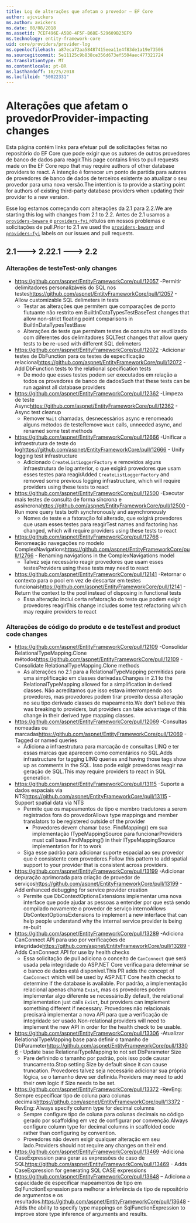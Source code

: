 ```yaml
---
title: Log de alterações que afetam o provedor – EF Core
author: ajcvickers
ms.author: avickers
ms.date: 08/08/2018
ms.assetid: 7CEF496E-A5B0-4F5F-B68E-529609B23EF9
ms.technology: entity-framework-core
uid: core/providers/provider-log
ms.openlocfilehash: a87eca72aa58487415eea11e4f83de1a19e73506
ms.sourcegitcommit: 5e11125c9b838ce356d673ef5504aec477321724
ms.translationtype: MT
ms.contentlocale: pt-BR
ms.lasthandoff: 10/25/2018
ms.locfileid: "50022331"
---
```

# <a name="provider-impacting-changes"></a><span data-ttu-id="8e785-102">Alterações que afetam o provedor</span><span class="sxs-lookup"><span data-stu-id="8e785-102">Provider-impacting changes</span></span>

<span data-ttu-id="8e785-103">Esta página contém links para efetuar pull de solicitações feitas no repositório do EF Core que pode exigir que os autores de outros provedores de banco de dados para reagir.</span><span class="sxs-lookup"><span data-stu-id="8e785-103">This page contains links to pull requests made on the EF Core repo that may require authors of other database providers to react.</span></span> <span data-ttu-id="8e785-104">A intenção é fornecer um ponto de partida para autores de provedores de banco de dados de terceiros existente ao atualizar o seu provedor para uma nova versão.</span><span class="sxs-lookup"><span data-stu-id="8e785-104">The intention is to provide a starting point for authors of existing third-party database providers when updating their provider to a new version.</span></span>

<span data-ttu-id="8e785-105">Esse log estamos começando com alterações da 2.1 para 2.2.</span><span class="sxs-lookup"><span data-stu-id="8e785-105">We are starting this log with changes from 2.1 to 2.2.</span></span> <span data-ttu-id="8e785-106">Antes de 2.1 usamos a [ `providers-beware` ](https://github.com/aspnet/EntityFrameworkCore/labels/providers-beware) e [ `providers-fyi` ](https://github.com/aspnet/EntityFrameworkCore/labels/providers-fyi) rótulos em nossos problemas e solicitações de pull.</span><span class="sxs-lookup"><span data-stu-id="8e785-106">Prior to 2.1 we used the [`providers-beware`](https://github.com/aspnet/EntityFrameworkCore/labels/providers-beware) and [`providers-fyi`](https://github.com/aspnet/EntityFrameworkCore/labels/providers-fyi) labels on our issues and pull requests.</span></span>

## <a name="21-----22"></a><span data-ttu-id="8e785-107">2.1---> 2.2</span><span class="sxs-lookup"><span data-stu-id="8e785-107">2.1 ---> 2.2</span></span>

### <a name="test-only-changes"></a><span data-ttu-id="8e785-108">Alterações de teste</span><span class="sxs-lookup"><span data-stu-id="8e785-108">Test-only changes</span></span>

* <span data-ttu-id="8e785-109">https://github.com/aspnet/EntityFrameworkCore/pull/12057 -Permitir delimitadores personalizáveis do SQL nos testes</span><span class="sxs-lookup"><span data-stu-id="8e785-109">https://github.com/aspnet/EntityFrameworkCore/pull/12057 - Allow customizable SQL delimeters in tests</span></span>
  * <span data-ttu-id="8e785-110">Testar as alterações que permitem que comparações de ponto flutuante não restrito em BuiltInDataTypesTestBase</span><span class="sxs-lookup"><span data-stu-id="8e785-110">Test changes that allow non-strict floating point comparisons in BuiltInDataTypesTestBase</span></span>
  * <span data-ttu-id="8e785-111">Alterações de teste que permitem testes de consulta ser reutilizado com diferentes dos delimitadores SQL</span><span class="sxs-lookup"><span data-stu-id="8e785-111">Test changes that allow query tests to be re-used with different SQL delimeters</span></span>
* <span data-ttu-id="8e785-112">https://github.com/aspnet/EntityFrameworkCore/pull/12072 -Adicionar testes de DbFunction para os testes de especificação relacional</span><span class="sxs-lookup"><span data-stu-id="8e785-112">https://github.com/aspnet/EntityFrameworkCore/pull/12072 - Add DbFunction tests to the relational specification tests</span></span>
  * <span data-ttu-id="8e785-113">De modo que esses testes podem ser executados em relação a todos os provedores de banco de dados</span><span class="sxs-lookup"><span data-stu-id="8e785-113">Such that these tests can be run against all database providers</span></span>
* <span data-ttu-id="8e785-114">https://github.com/aspnet/EntityFrameworkCore/pull/12362 -Limpeza de teste Async</span><span class="sxs-lookup"><span data-stu-id="8e785-114">https://github.com/aspnet/EntityFrameworkCore/pull/12362 - Async test cleanup</span></span>
  * <span data-ttu-id="8e785-115">Remover `Wait` chamadas, desnecessários async e renomeado alguns métodos de teste</span><span class="sxs-lookup"><span data-stu-id="8e785-115">Remove `Wait` calls, unneeded async, and renamed some test methods</span></span>
* <span data-ttu-id="8e785-116">https://github.com/aspnet/EntityFrameworkCore/pull/12666 -Unificar a infraestrutura de teste do log</span><span class="sxs-lookup"><span data-stu-id="8e785-116">https://github.com/aspnet/EntityFrameworkCore/pull/12666 - Unify logging test infrastructure</span></span>
  * <span data-ttu-id="8e785-117">Adicionado `CreateListLoggerFactory` e removidos alguns infraestrutura de log anterior, o que exigirá provedores que usam esses testes para reagir</span><span class="sxs-lookup"><span data-stu-id="8e785-117">Added `CreateListLoggerFactory` and removed some previous logging infrastructure, which will require providers using these tests to react</span></span>
* <span data-ttu-id="8e785-118">https://github.com/aspnet/EntityFrameworkCore/pull/12500 -Executar mais testes de consulta de forma síncrona e assíncrona</span><span class="sxs-lookup"><span data-stu-id="8e785-118">https://github.com/aspnet/EntityFrameworkCore/pull/12500 - Run more query tests both synchronously and asynchronously</span></span>
  * <span data-ttu-id="8e785-119">Nomes de teste e a fatoração foi alterado, que exigirá provedores que usam esses testes para reagir</span><span class="sxs-lookup"><span data-stu-id="8e785-119">Test names and factoring has changed, which will require providers using these tests to react</span></span>
* <span data-ttu-id="8e785-120">https://github.com/aspnet/EntityFrameworkCore/pull/12766 -Renomeação navegações no modelo ComplexNavigations</span><span class="sxs-lookup"><span data-stu-id="8e785-120">https://github.com/aspnet/EntityFrameworkCore/pull/12766 - Renaming navigations in the ComplexNavigations model</span></span>
  * <span data-ttu-id="8e785-121">Talvez seja necessário reagir provedores que usam esses testes</span><span class="sxs-lookup"><span data-stu-id="8e785-121">Providers using these tests may need to react</span></span>
* <span data-ttu-id="8e785-122">https://github.com/aspnet/EntityFrameworkCore/pull/12141 -Retornar o contexto para o pool em vez de descartar em testes funcionais</span><span class="sxs-lookup"><span data-stu-id="8e785-122">https://github.com/aspnet/EntityFrameworkCore/pull/12141 - Return the context to the pool instead of disposing in functional tests</span></span>
  * <span data-ttu-id="8e785-123">Essa alteração inclui certa refatoração do teste que podem exigir provedores reagir</span><span class="sxs-lookup"><span data-stu-id="8e785-123">This change includes some test refactoring which may require providers to react</span></span>


### <a name="test-and-product-code-changes"></a><span data-ttu-id="8e785-124">Alterações de código do produto e de teste</span><span class="sxs-lookup"><span data-stu-id="8e785-124">Test and product code changes</span></span>

* <span data-ttu-id="8e785-125">https://github.com/aspnet/EntityFrameworkCore/pull/12109 -Consolidar RelationalTypeMapping.Clone métodos</span><span class="sxs-lookup"><span data-stu-id="8e785-125">https://github.com/aspnet/EntityFrameworkCore/pull/12109 - Consolidate RelationalTypeMapping.Clone methods</span></span>
  * <span data-ttu-id="8e785-126">As alterações no 2.1 para a RelationalTypeMapping permitidas para uma simplificação em classes derivadas.</span><span class="sxs-lookup"><span data-stu-id="8e785-126">Changes in 2.1 to the RelationalTypeMapping allowed for a simplification in derived classes.</span></span> <span data-ttu-id="8e785-127">Não acreditamos que isso estava interrompendo aos provedores, mas provedores podem tirar proveito dessa alteração no seu tipo derivado classes de mapeamento.</span><span class="sxs-lookup"><span data-stu-id="8e785-127">We don't believe this was breaking to providers, but providers can take advantage of this change in their derived type mapping classes.</span></span>
* <span data-ttu-id="8e785-128">https://github.com/aspnet/EntityFrameworkCore/pull/12069 -Consultas nomeadas ou marcadas</span><span class="sxs-lookup"><span data-stu-id="8e785-128">https://github.com/aspnet/EntityFrameworkCore/pull/12069 - Tagged or named queries</span></span>
  * <span data-ttu-id="8e785-129">Adiciona a infraestrutura para marcação de consultas LINQ e ter essas marcas que aparecem como comentários no SQL.</span><span class="sxs-lookup"><span data-stu-id="8e785-129">Adds infrastructure for tagging LINQ queries and having those tags show up as comments in the SQL.</span></span> <span data-ttu-id="8e785-130">Isso pode exigir provedores reagir na geração de SQL.</span><span class="sxs-lookup"><span data-stu-id="8e785-130">This may require providers to react in SQL generation.</span></span>
* <span data-ttu-id="8e785-131">https://github.com/aspnet/EntityFrameworkCore/pull/13115 -Suporte a dados espaciais via NTS</span><span class="sxs-lookup"><span data-stu-id="8e785-131">https://github.com/aspnet/EntityFrameworkCore/pull/13115 - Support spatial data via NTS</span></span>
  * <span data-ttu-id="8e785-132">Permite que os mapeamentos de tipo e membro tradutores a serem registrados fora do provedor</span><span class="sxs-lookup"><span data-stu-id="8e785-132">Allows type mappings and member translators to be registered outside of the provider</span></span>
    * <span data-ttu-id="8e785-133">Provedores devem chamar base. FindMapping() em sua implementação ITypeMappingSource para funcionar</span><span class="sxs-lookup"><span data-stu-id="8e785-133">Providers must call base.FindMapping() in their ITypeMappingSource implementation for it to work</span></span>
  * <span data-ttu-id="8e785-134">Siga esse padrão para adicionar suporte espacial ao seu provedor que é consistente com provedores.</span><span class="sxs-lookup"><span data-stu-id="8e785-134">Follow this pattern to add spatial support to your provider that is consistent across providers.</span></span>
* <span data-ttu-id="8e785-135">https://github.com/aspnet/EntityFrameworkCore/pull/13199 -Adicionar depuração aprimorada para criação de provedor de serviços</span><span class="sxs-lookup"><span data-stu-id="8e785-135">https://github.com/aspnet/EntityFrameworkCore/pull/13199 - Add enhanced debugging for service provider creation</span></span>
  * <span data-ttu-id="8e785-136">Permite que DbContextOptionsExtensions implementar uma nova interface que pode ajudar as pessoas a entender por que está sendo compilado novamente o provedor de serviço interno</span><span class="sxs-lookup"><span data-stu-id="8e785-136">Allows DbContextOptionsExtensions to implement a new interface that can help people understand why the internal service provider is being re-built</span></span>
* <span data-ttu-id="8e785-137">https://github.com/aspnet/EntityFrameworkCore/pull/13289 -Adiciona CanConnect API para uso por verificações de integridade</span><span class="sxs-lookup"><span data-stu-id="8e785-137">https://github.com/aspnet/EntityFrameworkCore/pull/13289 - Adds CanConnect API for use by health checks</span></span>
  * <span data-ttu-id="8e785-138">Essa solicitação de pull adiciona o conceito de `CanConnect` que será usada pela integridade do ASP.NET Core verifica para determinar se o banco de dados está disponível.</span><span class="sxs-lookup"><span data-stu-id="8e785-138">This PR adds the concept of `CanConnect` which will be used by ASP.NET Core health checks to determine if the database is available.</span></span> <span data-ttu-id="8e785-139">Por padrão, a implementação relacional apenas chama `Exist`, mas os provedores podem implementar algo diferente se necessário.</span><span class="sxs-lookup"><span data-stu-id="8e785-139">By default, the relational implementation just calls `Exist`, but providers can implement something different if necessary.</span></span> <span data-ttu-id="8e785-140">Provedores não relacionais precisará implementar a nova API para que a verificação de integridade ser usado.</span><span class="sxs-lookup"><span data-stu-id="8e785-140">Non-relational providers will need to implement the new API in order for the health check to be usable.</span></span>
* <span data-ttu-id="8e785-141">https://github.com/aspnet/EntityFrameworkCore/pull/13306 -Atualizar RelationalTypeMapping base para definir o tamanho de DbParameter</span><span class="sxs-lookup"><span data-stu-id="8e785-141">https://github.com/aspnet/EntityFrameworkCore/pull/13306 - Update base RelationalTypeMapping to not set DbParameter Size</span></span>
  * <span data-ttu-id="8e785-142">Pare definindo o tamanho por padrão, pois isso pode causar truncamento.</span><span class="sxs-lookup"><span data-stu-id="8e785-142">Stop setting Size by default since it can cause truncation.</span></span> <span data-ttu-id="8e785-143">Provedores talvez seja necessário adicionar sua própria lógica, se o tamanho deve ser definida.</span><span class="sxs-lookup"><span data-stu-id="8e785-143">Providers may need to add their own logic if Size needs to be set.</span></span>
* <span data-ttu-id="8e785-144">https://github.com/aspnet/EntityFrameworkCore/pull/13372 -RevEng: Sempre especificar tipo de coluna para colunas decimais</span><span class="sxs-lookup"><span data-stu-id="8e785-144">https://github.com/aspnet/EntityFrameworkCore/pull/13372 - RevEng: Always specify column type for decimal columns</span></span>
  * <span data-ttu-id="8e785-145">Sempre configure tipo de coluna para colunas decimais no código gerado por scaffolding em vez de configurar por convenção.</span><span class="sxs-lookup"><span data-stu-id="8e785-145">Always configure column type for decimal columns in scaffolded code rather than configuring by convention.</span></span>
  * <span data-ttu-id="8e785-146">Provedores não devem exigir qualquer alteração em seu lado.</span><span class="sxs-lookup"><span data-stu-id="8e785-146">Providers should not require any changes on their end.</span></span>
* <span data-ttu-id="8e785-147">https://github.com/aspnet/EntityFrameworkCore/pull/13469 -Adiciona CaseExpression para gerar as expressões de caso de SQL</span><span class="sxs-lookup"><span data-stu-id="8e785-147">https://github.com/aspnet/EntityFrameworkCore/pull/13469 - Adds CaseExpression for generating SQL CASE expressions</span></span>
* <span data-ttu-id="8e785-148">https://github.com/aspnet/EntityFrameworkCore/pull/13648 – Adiciona a capacidade de especificar mapeamentos de tipo em SqlFunctionExpression para melhorar a inferência de tipo de repositório de argumentos e os resultados.</span><span class="sxs-lookup"><span data-stu-id="8e785-148">https://github.com/aspnet/EntityFrameworkCore/pull/13648 - Adds the ability to specify type mappings on SqlFunctionExpression to improve store type inference of arguments and results.</span></span>

